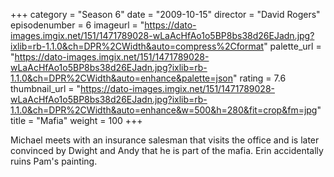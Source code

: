 +++
category = "Season 6"
date = "2009-10-15"
director = "David Rogers"
episodenumber = 6
imageurl = "https://dato-images.imgix.net/151/1471789028-wLaAcHfAo1o5BP8bs38d26EJadn.jpg?ixlib=rb-1.1.0&ch=DPR%2CWidth&auto=compress%2Cformat"
palette_url = "https://dato-images.imgix.net/151/1471789028-wLaAcHfAo1o5BP8bs38d26EJadn.jpg?ixlib=rb-1.1.0&ch=DPR%2CWidth&auto=enhance&palette=json"
rating = 7.6
thumbnail_url = "https://dato-images.imgix.net/151/1471789028-wLaAcHfAo1o5BP8bs38d26EJadn.jpg?ixlib=rb-1.1.0&ch=DPR%2CWidth&auto=enhance&w=500&h=280&fit=crop&fm=jpg"
title = "Mafia"
weight = 100
+++

Michael meets with an insurance salesman that visits the office and is later convinced by Dwight and Andy that he is part of the mafia. Erin accidentally ruins Pam's painting.